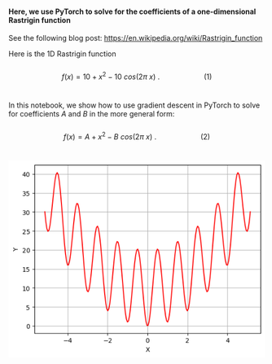 
####  Here, we use PyTorch to solve for the coefficients of a one-dimensional Rastrigin function

See the following blog post: 
https://en.wikipedia.org/wiki/Rastrigin_function


Here is the 1D Rastrigin function
<br>
<br>
$$
f(x) = 10 + x^2 -10~cos(2\pi~x)~.~~~~~~~~~~~~~~~~~~~~~~(1)
$$
<br>

In this notebook, we show how to use gradient descent in PyTorch to solve for coefficients $A$ and $B$ in the more general form:
<br>
<br>
$$
f(x) = A + x^2 -B~cos(2\pi~x)~.~~~~~~~~~~~~~~~~~~~~~~(2)
$$
<br>

![Signal](https://github.com/michaelalex94536/PyTorchProjects/blob/main/Rastrigin/images/Rastrigin.png)
